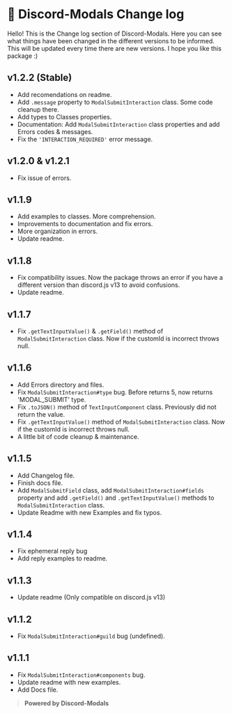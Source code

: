 # 🎈 Discord-Modals Change log

Hello! This is the Change log section of Discord-Modals. Here you can see what things have been changed in the different versions to be informed. This will be updated every time there are new versions. I hope you like this package :)

## v1.2.2 (Stable)

- Add recomendations on readme.
- Add `.message` property to `ModalSubmitInteraction` class. Some code cleanup there.
- Add types to Classes properties.
- Documentation: Add `ModalSubmitInteraction` class properties and add Errors codes & messages.
- Fix the `'INTERACTION_REQUIRED'` error message.

## v1.2.0 & v1.2.1

- Fix issue of errors.

## v1.1.9

- Add examples to classes. More comprehension.
- Improvements to documentation and fix errors.
- More organization in errors.
- Update readme.

## v1.1.8

- Fix compatibility issues. Now the package throws an error if you have a different version than discord.js v13 to avoid confusions.
- Update readme.

## v1.1.7

- Fix `.getTextInputValue()` & `.getField()` method of `ModalSubmitInteraction` class. Now if the customId is incorrect throws null.

## v1.1.6

- Add Errors directory and files.
- Fix `ModalSubmitInteraction#type` bug. Before returns 5, now returns 'MODAL_SUBMIT' type.
- Fix `.toJSON()` method of `TextInputComponent` class. Previously did not return the value.
- Fix `.getTextInputValue()` method of `ModalSubmitInteraction` class. Now if the customId is incorrect throws null.
- A little bit of code cleanup & maintenance. 

## v1.1.5

- Add Changelog file.
- Finish docs file.
- Add `ModalSubmitField` class, add `ModalSubmitInteraction#fields` property and add `.getField()` and `.getTextInputValue()` methods to `ModalSubmitInteraction` class.
- Update Readme with new Examples and fix typos.

## v1.1.4

- Fix ephemeral reply bug
- Add reply examples to readme.

## v1.1.3

- Update readme (Only compatible on discord.js v13)

## v1.1.2

- Fix `ModalSubmitInteraction#guild` bug (undefined).

## v1.1.1

- Fix `ModalSubmitInteraction#components` bug.
- Update readme with new examples.
- Add Docs file.

> **Powered by Discord-Modals**